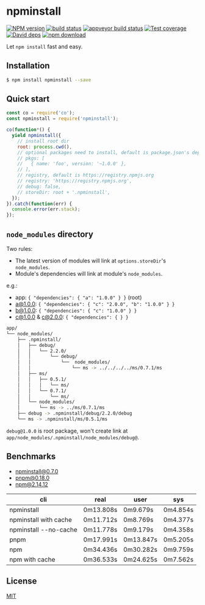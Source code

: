 # npminstall

[![NPM version][npm-image]][npm-url]
[![build status][travis-image]][travis-url]
[![appveyor build status][appveyor-image]][appveyor-url]
[![Test coverage][codecov-image]][codecov-url]
[![David deps][david-image]][david-url]
[![npm download][download-image]][download-url]

[npm-image]: https://img.shields.io/npm/v/npminstall.svg?style=flat-square
[npm-url]: https://npmjs.org/package/npminstall
[travis-image]: https://img.shields.io/travis/cnpm/npminstall.svg?style=flat-square
[travis-url]: https://travis-ci.org/cnpm/npminstall
[appveyor-image]: https://ci.appveyor.com/api/projects/status/9x637qe09ivo8g2h?svg=true
[appveyor-url]: https://ci.appveyor.com/project/fengmk2/npminstall
[codecov-image]: https://codecov.io/github/cnpm/npminstall/coverage.svg?branch=master
[codecov-url]: https://codecov.io/github/cnpm/npminstall?branch=master
[david-image]: https://img.shields.io/david/cnpm/npminstall.svg?style=flat-square
[david-url]: https://david-dm.org/cnpm/npminstall
[download-image]: https://img.shields.io/npm/dm/npminstall.svg?style=flat-square
[download-url]: https://npmjs.org/package/npminstall

Let `npm install` fast and easy.

## Installation

```bash
$ npm install npminstall --save
```

## Quick start

```js
const co = require('co');
const npminstall = require('npminstall');

co(function*() {
  yield npminstall({
    // install root dir
    root: process.cwd(),
    // optional packages need to install, default is package.json's dependencies and devDependencies
    // pkgs: [
    //   { name: 'foo', version: '~1.0.0' },
    // ],
    // registry, default is https://registry.npmjs.org
    // registry: 'https://registry.npmjs.org',
    // debug: false,
    // storeDir: root + '.npminstall',
  });
}).catch(function(err) {
  console.error(err.stack);
});
```

## `node_modules` directory

Two rules:

- The latest version of modules will link at `options.storeDir`'s `node_modules`.
- Module's dependencies will link at module's `node_modules`.

e.g.:

- app: `{ "dependencies": { "a": "1.0.0" } }` (root)
- a@1.0.0: `{ "dependencies": { "c": "2.0.0", "b": "1.0.0" } }`
- b@1.0.0: `{ "dependencies": { "c": "1.0.0" } }`
- c@1.0.0 & c@2.0.0: `{ "dependencies": { } }`

```bash
app/
└── node_modules/
    ├── .npminstall/
    │   ├── debug/
    │   │   └── 2.2.0/
    │   │       └── debug/
    │   │           └──  node_modules/
    │   │               └── ms -> ../../../../ms/0.7.1/ms
    │   ├── ms/
    │   │   ├── 0.5.1/
    │   │   │   └── ms/
    │   │   └── 0.7.1/
    │   │       └── ms/
    │   └── node_modules/
    │       └── ms -> ../ms/0.7.1/ms
    ├── debug -> .npminstall/debug/2.2.0/debug
    └── ms -> .npminstall/ms/0.5.1/ms
```

`debug@1.0.0` is root package, won't create link at `app/node_modules/.npminstall/node_modules/debug@`.

## Benchmarks

- npminstall@0.7.0
- pnpm@0.18.0
- npm@2.14.12

cli | real | user | sys
--- | ---  | ---  | ---
npminstall | 0m13.808s | 0m9.679s | 0m4.854s
npminstall with cache | 0m11.712s | 0m8.769s | 0m4.377s
npminstall --no-cache | 0m11.778s | 0m9.179s | 0m4.358s
pnpm | 0m17.991s | 0m13.847s | 0m5.205s
npm | 0m34.436s | 0m30.282s | 0m9.759s
npm with cache | 0m36.533s | 0m24.625s | 0m7.562s

## License

[MIT](LICENSE)
